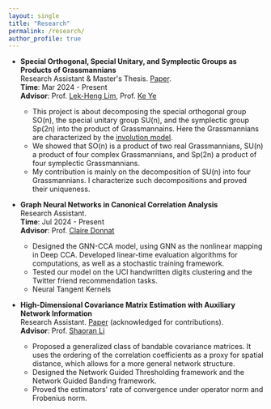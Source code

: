 ```yaml
---
layout: single
title: "Research"
permalink: /research/
author_profile: true
---
```


- **Special Orthogonal, Special Unitary, and Symplectic Groups as Products of Grassmannians**  
  Research Assistant & Master's Thesis. [Paper](../files/prodGr12.pdf).  
  **Time**: Mar 2024 - Present  
  **Advisor**: Prof. [Lek-Heng Lim](https://www.stat.uchicago.edu/~lekheng/), Prof. [Ke Ye](https://people.ucas.edu.cn/~keyk)  
  - This project is about decomposing the special orthogonal group SO(n), the special unitary group SU(n), and the symplectic group Sp(2n) into the product of Grassmannains. Here the Grassmannians are characterized by the [involution model](https://www.stat.uchicago.edu/~lekheng/work/simpler.pdf).
  - We showed that SO(n) is a product of two real Grassmannians, SU(n) a product of four complex Grassmannians, and Sp(2n) a product of four symplectic Grassmannians.
  - My contribution is mainly on the decomposition of SU(n) into four Grassmannians. I characterize such decompositions and proved their uniqueness.

- **Graph Neural Networks in Canonical Correlation Analysis**  
  Research Assistant.  
  **Time**: Jul 2024 - Present  
  **Advisor**: Prof. [Claire Donnat](https://donnate.github.io/)  
  - Designed the GNN-CCA model, using GNN as the nonlinear mapping in Deep CCA. Developed linear-time evaluation algorithms for computations, as well as a stochastic training framework.
  - Tested our model on the UCI handwritten digits clustering and the Twitter friend recommendation tasks.
  - Neural Tangent Kernels

- **High-Dimensional Covariance Matrix Estimation with Auxiliary Network Information**  
  Research Assistant. [Paper](https://www.repository.cam.ac.uk/items/d129df61-ef70-48bb-978c-a7326510e02f) (acknowledged for contributions).  
  **Advisor**: Prof. [Shaoran Li](https://lishaoran.com/)
  - Proposed a generalized class of bandable covariance matrices. It uses the ordering of the correlation coefficients as a proxy for spatial distance, which allows for a more general network structure.
  - Designed the Network Guided Thresholding framework and the Network Guided Banding framework.
  - Proved the estimators' rate of convergence under operator norm  and Frobenius norm.  
